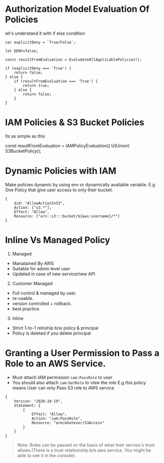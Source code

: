 # Authorization Model Evaluation Of Policies

let's understand it with if else condition

```
var explicitDeny = `True/False`;

let DENY=false;

const resultFromEvaluation = EvaludateAllApplicablePolicies();

if (explicitDeny === 'True') {
    return false;
} else {
    if (resultFromEvaluation === 'True') {
        return true;
    } else {
        return false;
    }
}
```

# IAM Policies & S3 Bucket Policies
Its as simple as this

const resultFromEvaluation = IAMPolicyEvaluation() U(Union) S3BucketPolicy();

# Dynamic Policies with IAM
Make policies dynamic by using env or dynamically available variable.
E.g One Policy that give user access to only their bucket.
```
{
    $id: "AllowActionInS3",
    Action: ["s3.*"],
    Effect: "Allow",
    Resource: ["arn::s3:::bucket/${aws:username}/*"]
}
```

# Inline Vs Managed Policy
1. Managed
- Manatained By AWS
- Suitable for admin level user
- Updated in case of new service/new API
2. Customer Managed
- Full control & managed by user.
- re-usable.
- version controlled + rollback.
- best practice.
3. Inline
- Strict 1-to-1 relnship b/w policy & principal
- Policy is deleted if you delete principal

# Granting a User Permission to Pass a Role to an AWS Service.
- Must attach IAM permission `iam:PassRole` to user
- You should also attach `iam:GetRole` to view the role
E.g this policy means User can only Pass S3 role to AWS service
```
{
    Version: "2028-10-19",
    Statement: {
        {
            Effect: "Allow",
            Action: "iam:PassRole",
            Resource: "arm/whatever/S3Access"
        }
    }
}
```

> Note: Roles can be passed on the basis of what their servies's trust allows.(There is a trust relationship b/e aws service. You might be able to see it in the console). 